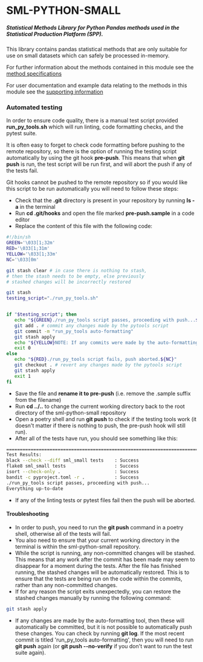 # SML-PYTHON-SMALL

##### Statistical Methods Library for Python Pandas methods used in the **S**tatistical **P**roduction **P**latform (SPP).

This library contains pandas statistical methods that are only suitable for use on small datasets which can safely be processed in-memory.

For further information about the methods contained in this module see the [method specifications](https://github.com/ONSdigital/Statistical-Method-Specifications)

For user documentation and example data relating to the methods in this module see the [supporting information](https://github.com/ONSdigital/sml-supporting-info)

### Automated testing
In order to ensure code quality, there is a manual test script provided __run_py_tools.sh__ which will run linting, code formatting checks, and the pytest suite. 

It is often easy to forget to check code formatting before pushing to the remote repository, so there is the option of running the testing script automatically by using the git hook __pre-push__. This means that when __git push__ is run, the test script will be run first, and will abort the push if any of the tests fail.

Git hooks cannot be pushed to the remote repository so if you would like this script to be run automatically you will need to follow these steps:

 - Check that the __.git__ directory is present in your repository by running __ls -a__ in the terminal
 - Run __cd .git/hooks__ and open the file marked __pre-push.sample__ in a code editor
 - Replace the content of this file with the following code:
 ```bash
#!/bin/sh
GREEN='\033[1;32m'
RED='\033[1;31m'
YELLOW='\033[1;33m'
NC='\033[0m'

git stash clear # in case there is nothing to stash,
# then the stash needs to be empty, else previously 
# stashed changes will be incorrectly restored

git stash
testing_script="./run_py_tools.sh"


if "$testing_script"; then
    echo "${GREEN}./run_py_tools script passes, proceeding with push...${NC}"
    git add . # commit any changes made by the pytools script
    git commit -m "run_py_tools auto-formatting"
    git stash apply
    echo "${YELLOW}NOTE: If any commits were made by the auto-formatting tool, then they will not be automatically pushed. You will need to run git push again (or git push --no-verify if you don't want to run the test suite again).${NC}"
    exit 0
else
    echo "${RED}./run_py_tools script fails, push aborted.${NC}"
    git checkout . # revert any changes made by the pytools script
    git stash apply
    exit 1
fi

```
- Save the file and __rename it to pre-push__ (i.e. remove the .sample suffix from the filename)
- Run __cd ../..__ to change the current working directory back to the root directory of the sml-python-small repository
- Open a poetry shell and run __git push__ to check if the testing tools work (it doesn't matter if there is nothing to push, the pre-push hook will still run).
- After all of the tests have run, you should see something like this:
```bash
================================================================================= 443 passed in 12.58s ==================================================================================
Test Results:
black --check --diff sml_small tests    : Success
flake8 sml_small tests                  : Success
isort --check-only .                    : Success
bandit -c pyproject.toml -r .           : Success
./run_py_tools script passes, proceeding with push...
Everything up-to-date
```
- If any of the linting tests or pytest files fail then the push will be aborted.

#### Troubleshooting
 - In order to push, you need to run the __git push__ command in a poetry shell, otherwise all of the tests will fail.
 - You also need to ensure that your current working directory in the terminal is within the sml-python-small repository.
 - While the script is running, any non-committed changes will be stashed. This means that any work after the commit has been made may seem to disappear for a moment during the tests. After the file has finished running, the stashed changes will be automatically restored. This is to ensure that the tests are being run on the code within the commits, rather than any non-committed changes.
 - If for any reason the script exits unexpectedly, you can restore the stashed changes manually by running the following command:
```bash
git stash apply
```
 - If any changes are made by the auto-formatting tool, then these will automatically be committed, but it is not possible to automatically push these changes. You can check by running __git log__. If the most recent commit is titled 'run_py_tools auto-formatting', then you will need to run __git push__ again (or __git push --no-verify__ if you don't want to run the test suite again).